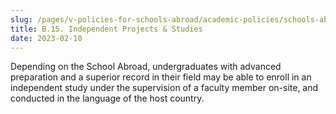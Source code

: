 ```yaml
---
slug: /pages/v-policies-for-schools-abroad/academic-policies/schools-abroad-b-15-independent-projects
title: B.15. Independent Projects & Studies
date: 2023-02-10
---
```


Depending on the School Abroad, undergraduates with advanced preparation and a superior record in their field may be able to enroll in an independent study under the supervision of a faculty member on-site, and conducted in the language of the host country.